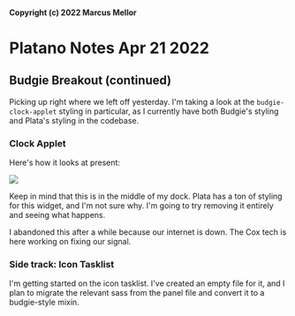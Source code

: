 #### Copyright (c) 2022 Marcus Mellor
# Platano Notes Apr 21 2022

## Budgie Breakout (continued)
Picking up right where we left off yesterday. I'm taking a look at the `budgie-clock-applet` styling in particular, as I currently have both Budgie's styling and Plata's styling in the codebase.

### Clock Applet
Here's how it looks at present: 

<img src="https://i.imgur.com/ON7G6J1.png">

Keep in mind that this is in the middle of my dock. Plata has a ton of styling for this widget, and I'm not sure why. I'm going to try removing it entirely and seeing what happens.

I abandoned this after a while because our internet is down. The Cox tech is here working on fixing our signal.

### Side track: Icon Tasklist

I'm getting started on the icon tasklist. I've created an empty file for it, and I plan to migrate the relevant sass from the panel file and convert it to a budgie-style mixin.
